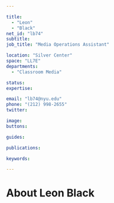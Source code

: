 ```yaml
---

title:
  - "Leon"
  - "Black"
net_id: "lb74"
subtitle: 
job_title: "Media Operations Assistant"

location: "Silver Center"
space: "LL7E"
departments:
  - "Classroom Media"

status: 
expertise:

email: "lb74@nyu.edu"
phone: "(212) 998-2655"
twitter: 

image: 
buttons:

guides:

publications:

keywords:

---
```


# About Leon Black


